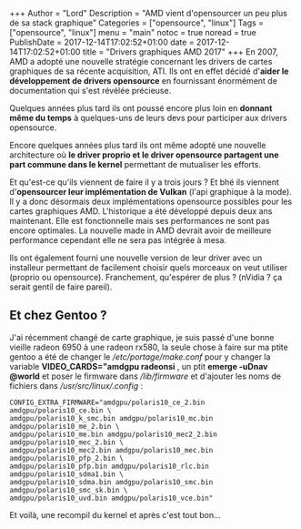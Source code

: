 +++
Author = "Lord"
Description = "AMD vient d'opensourcer un peu plus de sa stack graphique"
Categories = ["opensource", "linux"]
Tags = ["opensource", "linux"]
menu = "main"
notoc = true
noread = true
PublishDate = 2017-12-14T17:02:52+01:00
date = 2017-12-14T17:02:52+01:00
title = "Drivers graphiques AMD 2017"
+++
En 2007, AMD a adopté une nouvelle stratégie concernant les drivers de cartes graphiques de sa récente acquisition, ATI. Ils ont en effet décidé d'**aider le développement de drivers opensource** en fournissant énormément de documentation qui s'est révélée précieuse. 

Quelques années plus tard ils ont poussé encore plus loin en **donnant même du temps** à quelques-uns de leurs devs pour participer aux drivers opensource.

Encore quelques années plus tard ils ont même adopté une nouvelle architecture où **le driver proprio et le driver opensource partagent une part commune dans le kernel** permettant de mutualiser les efforts.

Et qu'est-ce qu'ils viennent de faire il y a trois jours ? Et bhé ils viennent d'**opensourcer leur implémentation de Vulkan** (l'api graphique à la mode). Il y a donc désormais deux implémentations opensource possibles pour les cartes graphiques AMD. L'historique a été développé depuis deux ans maintenant. Elle est fonctionnelle mais ses performances ne sont pas encore optimales. La nouvelle made in AMD devrait avoir de meilleure performance cependant elle ne sera pas intégrée à mesa.

Ils ont également fourni une nouvelle version de leur driver avec un installeur permettant de facilement choisir quels morceaux on veut utiliser (proprio ou opensource). Franchement, qu'espérer de plus ? (nVidia ? ça serait gentil de faire pareil).

## Et chez Gentoo ?

J'ai récemment changé de carte graphique, je suis passé d'une bonne vieille radeon 6950 à une radeon rx580, la seule chose à faire sur ma ptite gentoo a été de changer le */etc/portage/make.conf* pour y changer la variable **VIDEO_CARDS="amdgpu radeonsi** , un ptit **emerge -uDnav @world** et poser le firmware dans */lib/firmware* et d'ajouter les noms de fichiers dans */usr/src/linux/.config* : 
```
CONFIG_EXTRA_FIRMWARE="amdgpu/polaris10_ce_2.bin amdgpu/polaris10_ce.bin \
amdgpu/polaris10_k_smc.bin amdgpu/polaris10_mc.bin amdgpu/polaris10_me_2.bin \
amdgpu/polaris10_me.bin amdgpu/polaris10_mec2_2.bin amdgpu/polaris10_mec_2.bin \
amdgpu/polaris10_mec2.bin amdgpu/polaris10_mec.bin amdgpu/polaris10_pfp_2.bin \
amdgpu/polaris10_pfp.bin amdgpu/polaris10_rlc.bin amdgpu/polaris10_sdma1.bin \
amdgpu/polaris10_sdma.bin amdgpu/polaris10_smc.bin amdgpu/polaris10_smc_sk.bin \ 
amdgpu/polaris10_uvd.bin amdgpu/polaris10_vce.bin"
```
Et voilà, une recompil du kernel et après c'est tout bon…
